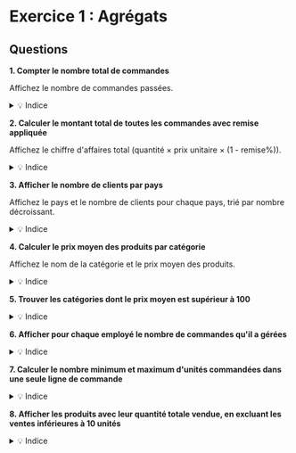 # Exercice 1 : Agrégats

## Questions

**1. Compter le nombre total de commandes**

Affichez le nombre de commandes passées.

<details>
<summary>💡 Indice</summary>

Utilisez `COUNT(NoCom)` sur la table `Commande`.
</details>

**2. Calculer le montant total de toutes les commandes avec remise appliquée**

Affichez le chiffre d'affaires total (quantité × prix unitaire × (1 - remise%)).

<details>
<summary>💡 Indice</summary>

Vous devez joindre `Commande` et `DetailCommande`, puis calculer `SUM(Qte * PrixUnit * (1 - Remise/100))`.
</details>

**3. Afficher le nombre de clients par pays**

Affichez le pays et le nombre de clients pour chaque pays, trié par nombre décroissant.

<details>
<summary>💡 Indice</summary>

Utilisez `GROUP BY Pays` et `COUNT(CodeCli)`, puis `ORDER BY COUNT DESC`.
</details>

**4. Calculer le prix moyen des produits par catégorie**

Affichez le nom de la catégorie et le prix moyen des produits.

<details>
<summary>💡 Indice</summary>

Vous devez joindre `Categorie` et `Produit`, puis utiliser `GROUP BY` et `AVG(PrixUnit)`.
</details>

**5. Trouver les catégories dont le prix moyen est supérieur à 100**

<details>
<summary>💡 Indice</summary>

Utilisez `HAVING AVG(PrixUnit) > 100` pour filtrer après l'agrégation.
</details>

**6. Afficher pour chaque employé le nombre de commandes qu'il a gérées**

<details>
<summary>💡 Indice</summary>

Joignez `Employe` et `Commande`, puis `GROUP BY NoEmp` avec `COUNT(NoCom)`.
</details>

**7. Calculer le nombre minimum et maximum d'unités commandées dans une seule ligne de commande**

<details>
<summary>💡 Indice</summary>

Utilisez `MIN(Qte)` et `MAX(Qte)` sur la table `DetailCommande`.
</details>

**8. Afficher les produits avec leur quantité totale vendue, en excluant les ventes inférieures à 10 unités**

<details>
<summary>💡 Indice</summary>

Utilisez `GROUP BY` et  `HAVING SUM(Qte) >= 10`.
</details>

